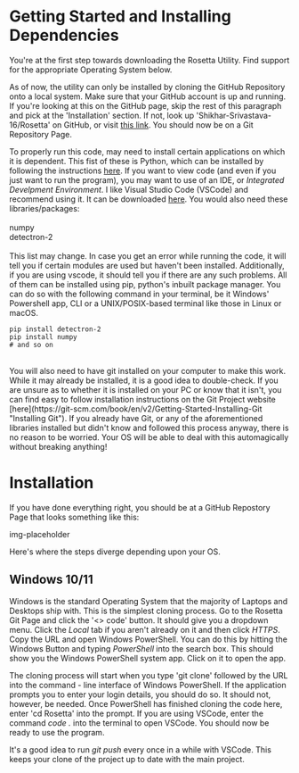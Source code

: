 # Getting Started and Installing Dependencies

You're at the first step towards downloading the Rosetta Utility. Find support for the appropriate Operating System below.  

As of now, the utility can only be installed by cloning the GitHub Repository onto a local system. Make sure that your GitHub account is up and running. If you're looking at this on the GitHub page, skip the rest of this paragraph and pick at the 'Installation' section. 
If not, look up 'Shikhar-Srivastava-16/Rosetta' on GitHub, or visit [this link](https://github.com/Shikhar-Srivastava-16/Rosetta "Rosetta's GitHub Page"). You should now be on a Git Repository Page.

To properly run this code, may need to install certain applications on which it is dependent. This fist of these is Python, which can be installed by following the instructions [here](https://www.python.org/downloads/). 
If you want to view code (and even if you just want to run the program), you may want to use of an IDE, or _Integrated Develpment Environment_. I like Visual Studio Code (VSCode) and recommend using it. 
It can be downloaded [here](https://code.visualstudio.com/ "VSCode Install Page"). You would also need these libraries/packages: <br> 
<br>
    numpy<br>
    detectron-2<br>
<br>
This list may change. In case you get an error while running the code, it will tell you if certain modules are used but haven't been installed. Additionally, if you are using vscode, it should tell you if there are any such problems. 
All of them can be installed using pip, python's inbuilt package manager. You can do so with the following command in your terminal, be it Windows' Powershell app, 
CLI or a UNIX/POSIX-based terminal like those in Linux or macOS. 
  <br>

```shell
pip install detectron-2
pip install numpy
# and so on
```

<br>
You will also need to have git installed on your computer to make this work. While it may already be installed, it is a good idea to double-check. If you are unsure as to whether it is installed on your PC or know that it isn't,
you can find easy to follow installation instructions on the Git Project website [here](https://git-scm.com/book/en/v2/Getting-Started-Installing-Git "Installing Git"). If you already have Git, or any of the aforementioned libraries 
installed but didn't know and followed this process anyway, there is no reason to be worried. Your OS will be able to deal with this automagically without breaking anything! 

# Installation
If you have done everything right, you should be at a GitHub Repostory Page that looks something like this:

img-placeholder

Here's where the steps diverge depending upon your OS. 

## Windows 10/11

Windows is the standard Operating System that the majority of Laptops and Desktops ship with. This is the simplest cloning process. Go to the Rosetta Git Page and click the '<> code' button. It should give you a dropdown menu.
Click the _Local_ tab if you aren't already on it and then click _HTTPS_. Copy the URL and open Windows PowerShell. You can do this by hitting the Windows Button and typing _PowerShell_ into the search box. This should show you the Windows PowerShell system app.
Click on it to open the app.

The cloning process will start when you type 'git clone' followed by the URL into the command - line interface of Windows PowerShell. If the application prompts you to enter your login details, you should do so. It should not, however, be needed.
Once PowerShell has finished cloning the code here, enter 'cd Rosetta' into the prompt. If you are using VSCode, enter the command _code ._ into the terminal to open VSCode. You should now be ready to use the program.

It's a good idea to run _git push_ every once in a while with VSCode. This keeps your clone of the project up to date with the main project. 
